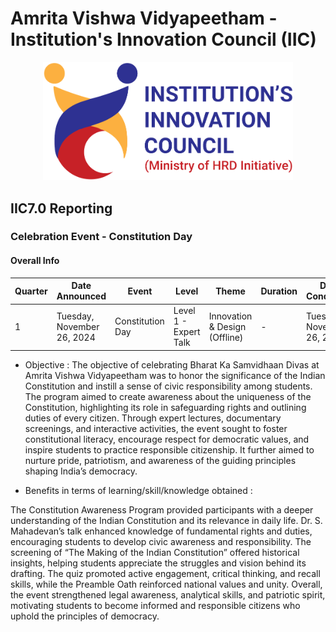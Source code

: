 # Amrita Vishwa Vidyapeetham - Institution's Innovation Council (IIC)

<p align="center">
  <img src="https://raw.githubusercontent.com/AVV-IIC/Admin/refs/heads/main/Assets/logo/IIC.png" alt="IIC Logo" width=400 />
</p>

## IIC7.0 Reporting
### Celebration Event -  Constitution Day

#### Overall Info


| Quarter | Date Announced | Event | Level | Theme | Duration | Date Conducted | Participants | Contact | Organiser |
|---------|----------------|-------|-------|-------|----------|----------------|--------------|---------|-----------|
| 1 | Tuesday, November 26, 2024 | Constitution Day | Level 1 - Expert Talk | Innovation & Design (Offline) | - | Tuesday, November 26, 2024 | - | - | Institute Council |


- Objective :
 The objective of celebrating Bharat Ka Samvidhaan Divas at Amrita Vishwa Vidyapeetham was to honor the significance of the Indian Constitution and instill a sense of civic responsibility among students. The program aimed to create awareness about the uniqueness of the Constitution, highlighting its role in safeguarding rights and outlining duties of every citizen. Through expert lectures, documentary screenings, and interactive activities, the event sought to foster constitutional literacy, encourage respect for democratic values, and inspire students to practice responsible citizenship. It further aimed to nurture pride, patriotism, and awareness of the guiding principles shaping India’s democracy.

 - Benefits in terms of learning/skill/knowledge obtained :

 The Constitution Awareness Program provided participants with a deeper understanding of the Indian Constitution and its relevance in daily life. Dr. S. Mahadevan’s talk enhanced knowledge of fundamental rights and duties, encouraging students to develop civic awareness and responsibility. The screening of “The Making of the Indian Constitution” offered historical insights, helping students appreciate the struggles and vision behind its drafting. The quiz promoted active engagement, critical thinking, and recall skills, while the Preamble Oath reinforced national values and unity. Overall, the event strengthened legal awareness, analytical skills, and patriotic spirit, motivating students to become informed and responsible citizens who uphold the principles of democracy.
